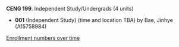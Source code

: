 **CENG 199**: Independent Study/Undergrads (4 units)

- **001** (Independent Study) (time and location TBA) by Bae, Jinhye (A15758984)

[Enrollment numbers over time](./CENG199.tsv)
